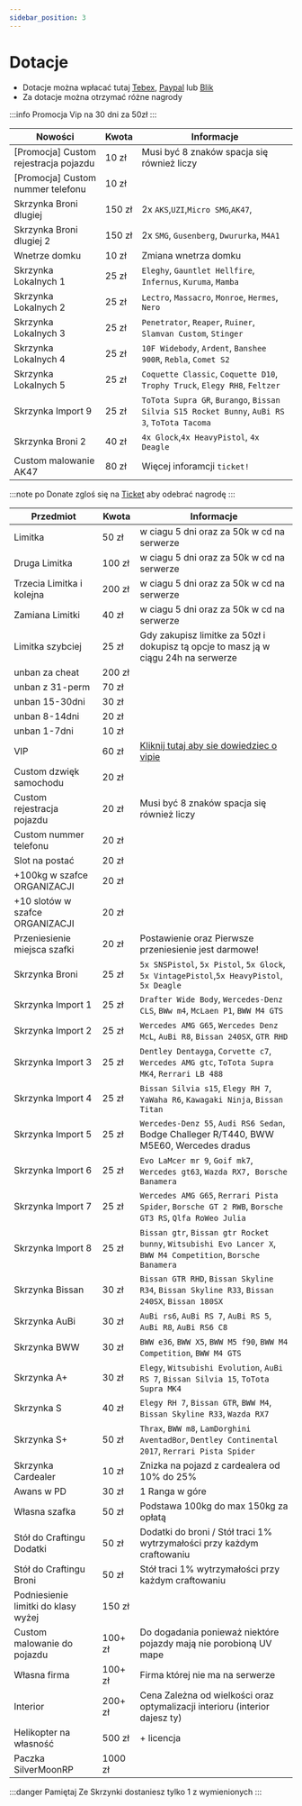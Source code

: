 ```yaml
---
sidebar_position: 3
---
```

# Dotacje

- Dotacje można wpłacać tutaj [Tebex](https://mnm.tebex.io/package/5692481), [Paypal](https://www.paypal.com/paypalme/MilitaryNekoMaid1) lub [Blik](https://tipo.live/p/militarynekomaid)
- Za dotacje można otrzymać różne nagrody

:::info Promocja
 Vip na 30 dni za 50zł
:::

| Nowości             |  Kwota    |  Informacje |
|------------         |-----------|--------|
| [Promocja] Custom rejestracja pojazdu|    10 zł  | Musi być 8 znaków spacja się również liczy|
| [Promocja] Custom nummer telefonu|    10 zł  |  |
| Skrzynka Broni dlugiej|    150 zł  | 2x `AKS`,`UZI`,`Micro SMG`,`AK47`,|
| Skrzynka Broni dlugiej 2|    150 zł  | 2x `SMG`, `Gusenberg`, `Dwururka`, `M4A1`|
| Wnetrze domku|    10 zł  | Zmiana wnetrza domku|
| Skrzynka Lokalnych 1|    25 zł  | `Eleghy`, `Gauntlet Hellfire`, `Infernus`, `Kuruma`, `Mamba`|
| Skrzynka Lokalnych 2|    25 zł  | `Lectro`, `Massacro`, `Monroe`, `Hermes`, `Nero`|
| Skrzynka Lokalnych 3|    25 zł  | `Penetrator`, `Reaper`, `Ruiner`, `Slamvan Custom`, `Stinger`|
| Skrzynka Lokalnych 4|    25 zł  | `10F Widebody`, `Ardent`, `Banshee 900R`, `Rebla`, `Comet S2`|
| Skrzynka Lokalnych 5|    25 zł  | `Coquette Classic`, `Coquette D10`, `Trophy Truck`, `Elegy RH8`, `Feltzer`|
| Skrzynka Import 9|    25 zł  | `ToTota Supra GR`, `Burango`, `Bissan Silvia S15 Rocket Bunny`, `AuBi RS 3`, `ToTota Tacoma`|
| Skrzynka Broni 2       |    40 zł  |`4x Glock`,`4x HeavyPistol`, `4x Deagle`|
| Custom malowanie AK47       |    80 zł  |Więcej inforamcji `ticket!`|



:::note po Donate
zgloś się na [Ticket](https://discord.com/channels/818576305514741781/1018447393227817050/1018451362566131762) aby odebrać nagrodę
:::

| Przedmiot             |  Kwota    |  Informacje |
|------------           |-----------|--------|
| Limitka               |    50 zł  | w ciagu 5 dni oraz za 50k w cd na serwerze |
| Druga Limitka         |    100 zł | w ciagu 5 dni oraz za 50k w cd na serwerze |
| Trzecia Limitka i kolejna| 200 zł | w ciagu 5 dni oraz za 50k w cd na serwerze |
| Zamiana Limitki       |    40 zł  | w ciagu 5 dni oraz za 50k w cd na serwerze |
| Limitka szybciej      |    25 zł  | Gdy zakupisz limitke za 50zł i dokupisz tą opcje to masz ją w ciągu 24h na serwerze|
| unban za cheat        |    200 zł |  |
| unban z 31-perm         |    70 zł  |  |
| unban 15-30dni           |    30 zł  |  |
| unban 8-14dni           |    20 zł  |  |
| unban 1-7dni            |    10 zł  |  |
| VIP              |    60 zł  | [Kliknij tutaj aby sie dowiedziec o vipie](https://silvermoonrp.github.io/docs/MoonRP/info#vip-oraz-moonpass) |
| Custom dzwięk samochodu|    20 zł |  |
| Custom rejestracja pojazdu|    20 zł  | Musi być 8 znaków spacja się również liczy|
| Custom nummer telefonu|    20 zł  |  |
| Slot na postać|    20 zł          |  |
| +100kg w szafce ORGANIZACJI|    20 zł  |  |
| +10 slotów w szafce ORGANIZACJI|    20 zł  |  |
| Przeniesienie miejsca szafki|    20 zł  | Postawienie oraz Pierwsze przeniesienie jest darmowe! |
| Skrzynka Broni        |    25 zł  |`5x SNSPistol`, `5x Pistol`, `5x Glock`, `5x VintagePistol`,`5x HeavyPistol`, `5x Deagle`|
| Skrzynka Import 1     |    25 zł  |`Drafter Wide Body`, `Wercedes-Denz CLS`, `BWw m4`, `McLaen P1`, `BWW M4 GTS`|
| Skrzynka Import 2     |    25 zł  |`Wercedes AMG G65`, `Wercedes Denz McL`, `AuBi R8`, `Bissan 240SX`, `GTR RHD`|
| Skrzynka Import 3     |    25 zł  |`Dentley Dentayga`, `Corvette c7`, `Wercedes AMG gtc`, `ToTota Supra MK4`, `Rerrari LB 488`|
| Skrzynka Import 4     |    25 zł  |`Bissan Silvia s15`, `Elegy RH 7`, `YaWaha R6`,  `Kawagaki Ninja`, `Bissan Titan`|
| Skrzynka Import 5     |    25 zł  |`Wercedes-Denz 55`, `Audi RS6 Sedan`, Bodge Challeger R/T440, BWW M5E60, Wercedes dradus|
| Skrzynka Import 6     |    25 zł  |`Evo LaMcer mr 9`, `Goif mk7`, `Wercedes gt63`, `Wazda RX7, Borsche Banamera`|
| Skrzynka Import 7     |    25 zł  |`Wercedes AMG G65`, `Rerrari Pista Spider`, `Borsche GT 2 RWB`, `Borsche GT3 RS`, `Qlfa RoWeo Julia`|
| Skrzynka Import 8     |    25 zł  |`Bissan gtr`, `Bissan gtr Rocket bunny`, `Witsubishi Evo Lancer X`, `BWW M4 Competition`, `Borsche Banamera`|
| Skrzynka Bissan       |    30 zł  |`Bissan GTR RHD`, `Bissan Skyline R34`, `Bissan Skyline R33`,  `Bissan 240SX`, `Bissan 180SX`|
| Skrzynka AuBi         |    30 zł  |`AuBi rs6`, `AuBi RS 7`, `AuBi RS 5`, `AuBi R8`, `AuBi RS6 C8`|
| Skrzynka BWW          |    30 zł  |`BWW e36`, `BWW X5`, `BWW M5 f90`, `BWW M4 Competition`, `BWW M4 GTS`|
| Skrzynka A+      |    30 zł  |`Elegy`, `Witsubishi Evolution`, `AuBi RS 7`, `Bissan Silvia 15`, `ToTota Supra MK4`|
| Skrzynka S      |    40 zł  |`Elegy RH 7`, `Bissan GTR`, `BWW M4`, `Bissan Skyline R33`, `Wazda RX7`|
| Skrzynka S+      |    50 zł  |`Thrax`, `BWW m8`, `LamDorghini AventadBor`, `Dentley Continental 2017`, `Rerrari Pista Spider`|
| Skrzynka Cardealer      |    10 zł  |Znizka na pojazd z cardealera od 10% do 25%|
| Awans w PD      |    30 zł  | 1 Ranga w góre|
| Własna szafka|    50 zł  |   Podstawa 100kg do max 150kg za opłatą   |
| Stół do Craftingu Dodatki|    50 zł  |   Dodatki do broni / Stół traci 1% wytrzymałości przy każdym craftowaniu   |
| Stół do Craftingu Broni|    50 zł  |    Stół traci 1% wytrzymałości przy każdym craftowaniu   |
| Podniesienie limitki do klasy wyżej|    150 zł  |       |
| Custom malowanie do pojazdu|    100+ zł  | Do dogadania ponieważ niektóre pojazdy mają nie porobioną UV mape |
| Własna firma |    100+ zł  | Firma której nie ma na serwerze |
| Interior |    200+ zł  | Cena Zależna od wielkości oraz optymalizacji interioru (interior dajesz ty)|
| Helikopter na własność      |    500 zł  |    + licencja   |
| Paczka SilverMoonRP|    1000 zł  |  |



:::danger Pamiętaj
Ze Skrzynki dostaniesz tylko 1 z wymienionych
:::

